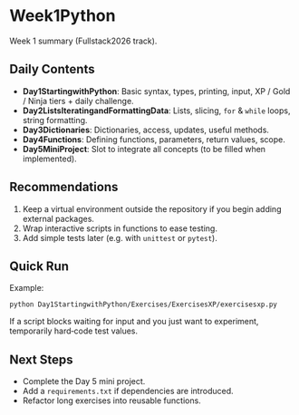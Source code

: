 # Week1Python

Week 1 summary (Fullstack2026 track).

## Daily Contents
- **Day1StartingwithPython**: Basic syntax, types, printing, input, XP / Gold / Ninja tiers + daily challenge.
- **Day2ListsIteratingandFormattingData**: Lists, slicing, `for` & `while` loops, string formatting.
- **Day3Dictionaries**: Dictionaries, access, updates, useful methods.
- **Day4Functions**: Defining functions, parameters, return values, scope.
- **Day5MiniProject**: Slot to integrate all concepts (to be filled when implemented).

## Recommendations
1. Keep a virtual environment outside the repository if you begin adding external packages.
2. Wrap interactive scripts in functions to ease testing.
3. Add simple tests later (e.g. with `unittest` or `pytest`).

## Quick Run
Example:
```
python Day1StartingwithPython/Exercises/ExercisesXP/exercisesxp.py
```

If a script blocks waiting for input and you just want to experiment, temporarily hard‑code test values.

## Next Steps
- Complete the Day 5 mini project.
- Add a `requirements.txt` if dependencies are introduced.
- Refactor long exercises into reusable functions.
